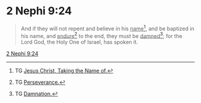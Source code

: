# 2 Nephi 9:24

> And if they will not repent and believe in his <u>name</u>[^a], and be baptized in his name, and <u>endure</u>[^b] to the end, they must be <u>damned</u>[^c]; for the Lord God, the Holy One of Israel, has spoken it.

[2 Nephi 9:24](https://www.churchofjesuschrist.org/study/scriptures/bofm/2-ne/9?lang=eng&id=p24#p24)


[^a]: TG [Jesus Christ, Taking the Name of.](https://www.churchofjesuschrist.org/study/scriptures/tg/jesus-christ-taking-the-name-of?lang=eng)
[^b]: TG [Perseverance.](https://www.churchofjesuschrist.org/study/scriptures/tg/perseverance?lang=eng)
[^c]: TG [Damnation.](https://www.churchofjesuschrist.org/study/scriptures/tg/damnation?lang=eng)
